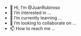 - 👋 Hi, I’m @JuanRubiroso
- 👀 I’m interested in ...
- 🌱 I’m currently learning ...
- 💞️ I’m looking to collaborate on ...
- 📫 How to reach me ...

<!---
JuanRubiroso/JuanRubiroso is a ✨ special ✨ repository because its `README.md` (this file) appears on your GitHub profile.
You can click the Preview link to take a look at your changes.
--->
